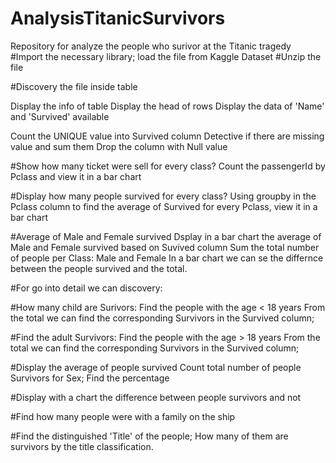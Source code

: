 # AnalysisTitanicSurvivors
Repository for analyze the people who surivor at the Titanic tragedy
#Import the necessary library;
load the file from Kaggle Dataset
#Unzip the file

#Discovery the file inside table

Display the info of table
Display the head of rows
Display the data of 'Name' and 'Survived' available

Count the UNIQUE value into Survived column
Detective if there are missing value and sum them
Drop the column with Null value

#Show how many ticket were sell for every class?
Count the passengerId by Pclass and view it in a bar chart

#Display how many people survived for every class?
Using groupby in the Pclass column to find the average of Survived for every Pclass, view it in a bar chart

#Average of Male and Female survived
Dsplay in a bar chart the average of Male and Female survived based on Suvived column
Sum the total number of people per Class: Male and Female
In a bar chart we can se the differnce between the people survived and the total.

#For go into detail we can discovery:

#How many child are Surivors:
Find the people with the age < 18 years
From the total we can find the corresponding Survivors in the Survived column;

#Find the adult Survivors:
Find the people with the age > 18 years
From the total we can find the corresponding Survivors in the Survived column;

#Display the average of people survived
Count total number of people Survivors for Sex;
Find the percentage

#Display with a chart the difference between people survivors and not

#Find how many people were with a family on the ship

#Find the distinguished 'Title' of the people;
How many of them are survivors by the title classification.
